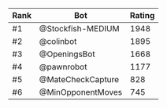 Rank|Bot|Rating
---|---|---
#1|@Stockfish-MEDIUM|1948
#2|@colinbot|1895
#3|@OpeningsBot|1668
#4|@pawnrobot|1177
#5|@MateCheckCapture|828
#6|@MinOpponentMoves|745
